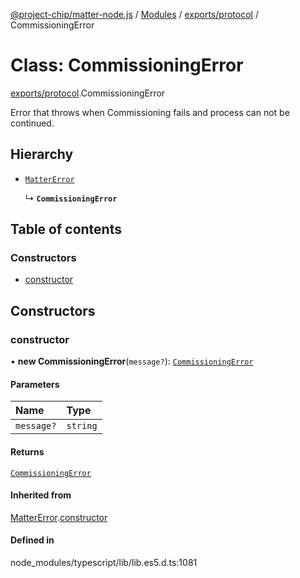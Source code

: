 [@project-chip/matter-node.js](../README.md) / [Modules](../modules.md) / [exports/protocol](../modules/exports_protocol.md) / CommissioningError

# Class: CommissioningError

[exports/protocol](../modules/exports_protocol.md).CommissioningError

Error that throws when Commissioning fails and process can not be continued.

## Hierarchy

- [`MatterError`](exports_common.MatterError.md)

  ↳ **`CommissioningError`**

## Table of contents

### Constructors

- [constructor](exports_protocol.CommissioningError.md#constructor)

## Constructors

### constructor

• **new CommissioningError**(`message?`): [`CommissioningError`](exports_protocol.CommissioningError.md)

#### Parameters

| Name | Type |
| :------ | :------ |
| `message?` | `string` |

#### Returns

[`CommissioningError`](exports_protocol.CommissioningError.md)

#### Inherited from

[MatterError](exports_common.MatterError.md).[constructor](exports_common.MatterError.md#constructor)

#### Defined in

node_modules/typescript/lib/lib.es5.d.ts:1081

